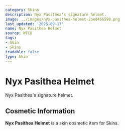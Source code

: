 ```yaml
---
category: Skins
description: Nyx Pasithea's signature helmet.
image: ../images/nyx-pasithea-helmet-2aed466598.png
last_updated: '2025-09-17'
name: Nyx Pasithea Helmet
source: WFCD
tags:
- Skin
- Skins
tradable: false
type: Skin
---
```


# Nyx Pasithea Helmet

Nyx Pasithea's signature helmet.

## Cosmetic Information

**Nyx Pasithea Helmet** is a skin cosmetic item for Skins.

